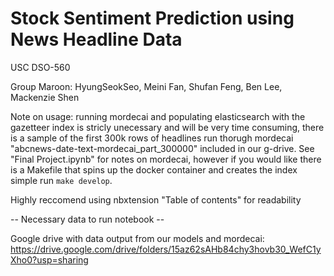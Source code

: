 # Stock Sentiment Prediction using News Headline Data

USC DSO-560

Group Maroon: HyungSeokSeo, Meini Fan, Shufan Feng, Ben Lee, Mackenzie Shen

Note on usage: running mordecai and populating elasticsearch with the gazetteer index is stricly unecessary and will be very time consuming, there is a sample of the first 300k rows of headlines run thorugh mordecai "abcnews-date-text-mordecai_part_300000" included in our g-drive. See "Final Project.ipynb" for notes on mordecai, however if you would like there is a Makefile that spins up the docker container and creates the index simple run `make develop`. 

Highly reccomend using nbxtension "Table of contents" for readability

-- Necessary data to run notebook -- 

Google drive with data output from our models and mordecai: https://drive.google.com/drive/folders/15az62sAHb84chy3hovb30_WefC1yXho0?usp=sharing

